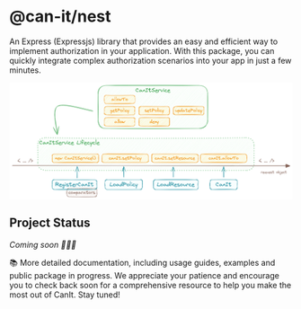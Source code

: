 # @can-it/nest

An Express (Expressjs) library that provides an easy and efficient way to implement authorization in your application. With this package, you can quickly integrate complex authorization scenarios into your app in just a few minutes.

<div style="width: 100%; display: flex; justify-content: center;">
  <img src="../../assets/express.png" width="800px">
</div>


## Project Status
*Coming soon 🚀🚀🚀*

📚 More detailed documentation, including usage guides, examples and public package in progress. We appreciate your patience and encourage you to check back soon for a comprehensive resource to help you make the most out of CanIt. Stay tuned!
